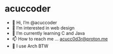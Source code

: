 # acuccoder
- 👋 Hi, I’m @acuccoder
- 👀 I’m interested in web design
- 🌱 I’m currently learning C and Java
- 📫 How to reach me ... acucc0d3r@proton.me
- 🐧 I use Arch BTW
<!---
acuccoder/acuccoder is a ✨ special ✨ repository because its `README.md` (this file) appears on your GitHub profile.
You can click the Preview link to take a look at your changes.
--->
